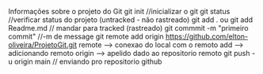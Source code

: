 Informações sobre o projeto do Git
git init //inicializar o git
git status //verificar status do projeto (untracked - não rastreado)
git add . ou git add Readme.md // mandar para tracked (rastreado)
git commmit -m "primeiro commit" //-m de message
git remote add origin https://github.com/elton-oliveira/ProjetoGit.git
    remote --> conexao do local com o remoto
    add --> adicionando remoto
    origin --> apelido dado ao repositorio remoto
git push -u origin main // enviando pro repositorio github